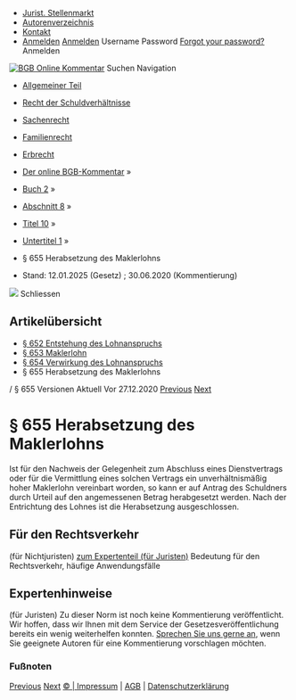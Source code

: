   * [Jurist. Stellenmarkt](https://bgb.kommentar.de/Buch-2/Abschnitt-8/Titel-10/Untertitel-1/</job-board> "Jurist. Stellenmarkt")
  * [Autorenverzeichnis](https://bgb.kommentar.de/Buch-2/Abschnitt-8/Titel-10/Untertitel-1/</Autorenverzeichnis> "Autorenverzeichnis")
  * [Kontakt](https://bgb.kommentar.de/Buch-2/Abschnitt-8/Titel-10/Untertitel-1/</Kontakt>)
  * [Anmelden](https://bgb.kommentar.de/Buch-2/Abschnitt-8/Titel-10/Untertitel-1/<#login> "show login form") [Anmelden](https://bgb.kommentar.de/Buch-2/Abschnitt-8/Titel-10/Untertitel-1/<#> "hide login form") Username Password
[Forgot your password?](https://bgb.kommentar.de/Buch-2/Abschnitt-8/Titel-10/Untertitel-1/</user/forgotpassword>) Anmelden 


[![BGB Online Kommentar](https://bgb.kommentar.de/extension/bgb/design/bgb/images/logo.png)](https://bgb.kommentar.de/Buch-2/Abschnitt-8/Titel-10/Untertitel-1/</> "BGB Online Kommentar")
Suchen
Navigation
  * [Allgemeiner Teil](https://bgb.kommentar.de/Buch-2/Abschnitt-8/Titel-10/Untertitel-1/</Buch-1>)
  * [Recht der Schuldverhältnisse](https://bgb.kommentar.de/Buch-2/Abschnitt-8/Titel-10/Untertitel-1/</Buch-2>)
  * [Sachenrecht](https://bgb.kommentar.de/Buch-2/Abschnitt-8/Titel-10/Untertitel-1/</Buch-3>)
  * [Familienrecht](https://bgb.kommentar.de/Buch-2/Abschnitt-8/Titel-10/Untertitel-1/</Buch-4>)
  * [Erbrecht](https://bgb.kommentar.de/Buch-2/Abschnitt-8/Titel-10/Untertitel-1/</Buch-5>)


  * [Der online BGB-Kommentar](https://bgb.kommentar.de/Buch-2/Abschnitt-8/Titel-10/Untertitel-1/</>) »
  * [Buch 2](https://bgb.kommentar.de/Buch-2/Abschnitt-8/Titel-10/Untertitel-1/</Buch-2>) »
  * [Abschnitt 8](https://bgb.kommentar.de/Buch-2/Abschnitt-8/Titel-10/Untertitel-1/</Buch-2/Abschnitt-8>) »
  * [Titel 10](https://bgb.kommentar.de/Buch-2/Abschnitt-8/Titel-10/Untertitel-1/</Buch-2/Abschnitt-8/Titel-10>) »
  * [Untertitel 1](https://bgb.kommentar.de/Buch-2/Abschnitt-8/Titel-10/Untertitel-1/</Buch-2/Abschnitt-8/Titel-10/Untertitel-1>) »
  * § 655 Herabsetzung des Maklerlohns 
  * Stand: 12.01.2025 (Gesetz) ; 30.06.2020 (Kommentierung) 


![](https://vg01.met.vgwort.de/na/1c9909529ead4f509072c06d9081a7d5)
Schliessen 
## Artikelübersicht
  * [ § 652 Entstehung des Lohnanspruchs ](https://bgb.kommentar.de/Buch-2/Abschnitt-8/Titel-10/Untertitel-1/</Buch-2/Abschnitt-8/Titel-10/Untertitel-1/Entstehung-des-Lohnanspruchs>)
  * [ § 653 Maklerlohn ](https://bgb.kommentar.de/Buch-2/Abschnitt-8/Titel-10/Untertitel-1/</Buch-2/Abschnitt-8/Titel-10/Untertitel-1/Maklerlohn>)
  * [ § 654 Verwirkung des Lohnanspruchs ](https://bgb.kommentar.de/Buch-2/Abschnitt-8/Titel-10/Untertitel-1/</Buch-2/Abschnitt-8/Titel-10/Untertitel-1/Verwirkung-des-Lohnanspruchs>)
  * § 655 Herabsetzung des Maklerlohns 


/ § 655 
Versionen  Aktuell Vor 27.12.2020
[Previous](https://bgb.kommentar.de/Buch-2/Abschnitt-8/Titel-10/Untertitel-1/</Buch-2/Abschnitt-8/Titel-10/Untertitel-1/Verwirkung-des-Lohnanspruchs> "§ 654 Verwirkung des Lohnanspruchs") [Next](https://bgb.kommentar.de/Buch-2/Abschnitt-8/Titel-10/Untertitel-1/</Buch-2/Abschnitt-8/Titel-10/Untertitel-2/Darlehensvermittlungsvertrag> "§ 655a Darlehensvermittlungsvertrag")
# § 655 Herabsetzung des Maklerlohns
Ist für den Nachweis der Gelegenheit zum Abschluss eines Dienstvertrags oder für die Vermittlung eines solchen Vertrags ein unverhältnismäßig hoher Maklerlohn vereinbart worden, so kann er auf Antrag des Schuldners durch Urteil auf den angemessenen Betrag herabgesetzt werden. Nach der Entrichtung des Lohnes ist die Herabsetzung ausgeschlossen.
## Für den Rechtsverkehr 
(für Nichtjuristen)
[zum Expertenteil (für Juristen)](https://bgb.kommentar.de/Buch-2/Abschnitt-8/Titel-10/Untertitel-1/<#expertenhinweise>)
Bedeutung für den Rechtsverkehr, häufige Anwendungsfälle
## Expertenhinweise
(für Juristen)
Zu dieser Norm ist noch keine Kommentierung veröffentlicht. Wir hoffen, dass wir Ihnen mit dem Service der Gesetzesveröffentlichung bereits ein wenig weiterhelfen konnten. [Sprechen Sie uns gerne an](https://bgb.kommentar.de/Buch-2/Abschnitt-8/Titel-10/Untertitel-1/</Kontakt>), wenn Sie geeignete Autoren für eine Kommentierung vorschlagen möchten. 
### Fußnoten
[Previous](https://bgb.kommentar.de/Buch-2/Abschnitt-8/Titel-10/Untertitel-1/</Buch-2/Abschnitt-8/Titel-10/Untertitel-1/Verwirkung-des-Lohnanspruchs> "§ 654 Verwirkung des Lohnanspruchs") [Next](https://bgb.kommentar.de/Buch-2/Abschnitt-8/Titel-10/Untertitel-1/</Buch-2/Abschnitt-8/Titel-10/Untertitel-2/Darlehensvermittlungsvertrag> "§ 655a Darlehensvermittlungsvertrag")
[© | Impressum](https://bgb.kommentar.de/Buch-2/Abschnitt-8/Titel-10/Untertitel-1/</Kontakt>) | [AGB](https://bgb.kommentar.de/Buch-2/Abschnitt-8/Titel-10/Untertitel-1/</AGB>) | [Datenschutzerklärung](https://bgb.kommentar.de/Buch-2/Abschnitt-8/Titel-10/Untertitel-1/</Datenschutzerklaerung-fuer-Leser>)
